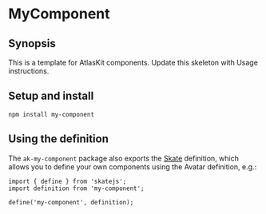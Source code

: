 # MyComponent

## Synopsis

This is a template for AtlasKit components. Update this skeleton with Usage instructions.

## Setup and install

```
npm install my-component
```

## Using the definition

The `ak-my-component` package also exports the [Skate](https://github.com/skatejs/skatejs) definition, 
which allows you to define your own components using the Avatar definition, e.g.:

```
import { define } from 'skatejs';
import definition from 'my-component';

define('my-component', definition);
```
